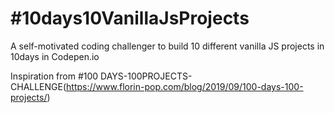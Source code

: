 # #10days10VanillaJsProjects

A self-motivated coding challenger to build 10 different vanilla JS projects in 10days in Codepen.io

Inspiration from #100 DAYS-100PROJECTS-CHALLENGE(https://www.florin-pop.com/blog/2019/09/100-days-100-projects/)
